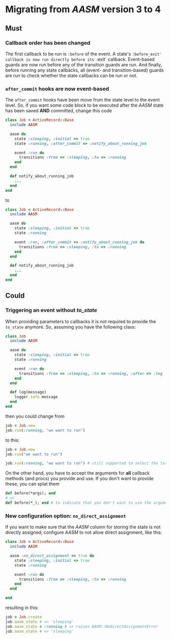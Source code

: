 # Migrating from _AASM_ version 3 to 4

## Must

### Callback order has been changed

The first callback to be run is `:before` of the event. A state's `:before_exit' callback
is now run directly before its `:exit` callback. Event-based guards are now run before
any of the transition guards are run. And finally, before running any state callbacks,
all (event- and transition-based) guards are run to check whether the state callbacks
can be run or not.


### `after_commit` hooks are now event-based

The `after_commit` hooks have been move from the state level to the event level.
So, if you want some code block to be executed after the _AASM_ state has been
saved **AND** committed, change this code

```ruby
class Job < ActiveRecord::Base
  include AASM

  aasm do
    state :sleeping, :initial => true
    state :running, :after_commit => :notify_about_running_job

    event :run do
      transitions :from => :sleeping, :to => :running
    end
  end

  def notify_about_running_job
    ...
  end
end
```

to

```ruby
class Job < ActiveRecord::Base
  include AASM

  aasm do
    state :sleeping, :initial => true
    state :running

    event :run, :after_commit => :notify_about_running_job do
      transitions :from => :sleeping, :to => :running
    end
  end

  def notify_about_running_job
    ...
  end
end
```

## Could

### Triggering an event without _to_state_

When providing parameters to callbacks it is not required to provide the `to_state`
anymore. So, assuming you have the following class:

```ruby
class Job
  include AASM

  aasm do
    state :sleeping, :initial => true
    state :running

    event :run do
      transitions :from => :sleeping, :to => :running, :after => :log
    end
  end

  def log(message)
    logger.info message
  end
end
```

then you could change from

```ruby
job = Job.new
job.run(:running, "we want to run")
```

to this:

```ruby
job = Job.new
job.run("we want to run")

job.run(:running, "we want to run") # still supported to select the target state (the _to_state_)
```

On the other hand, you have to accept the arguments for **all** callback methods (and procs)
you provide and use. If you don't want to provide these, you can splat them

```ruby
def before(*args); end
# or
def before(*_); end # to indicate that you don't want to use the arguments
```

### New configuration option: `no_direct_assignment`

If you want to make sure that the _AASM_ column for storing the state is not directly assigned,
configure _AASM_ to not allow direct assignment, like this:

```ruby
class Job < ActiveRecord::Base
  include AASM

  aasm :no_direct_assignment => true do
    state :sleeping, :initial => true
    state :running

    event :run do
      transitions :from => :sleeping, :to => :running
    end
  end

end
```

resulting in this:

```ruby
job = Job.create
job.aasm_state # => 'sleeping'
job.aasm_state = :running # => raises AASM::NoDirectAssignmentError
job.aasm_state # => 'sleeping'
```
